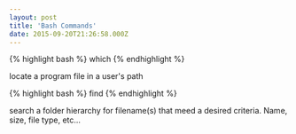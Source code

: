 ```yaml
---
layout: post
title: 'Bash Commands'
date: 2015-09-20T21:26:58.000Z
---
```


{% highlight bash %}
which
{% endhighlight %}

locate a program file in a user's path


{% highlight bash %}
find
{% endhighlight %}

search a folder hierarchy for filename(s) that meed a desired criteria. Name, size, file type,  	etc...
